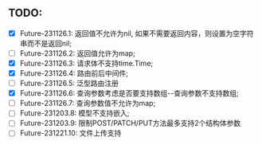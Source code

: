 
## TODO:
- [x] Future-231126.1: 返回值不允许为nil, 如果不需要返回内容，则设置为空字符串而不是返回nil;
- [ ] Future-231126.2: 返回值允许为map;
- [x] Future-231126.3: 请求体不支持time.Time;
- [x] Future-231126.4: 路由前后中间件;
- [ ] Future-231126.5: 泛型路由注册
- [x] Future-231126.6: 查询参数考虑是否要支持数组--查询参数不支持数组;
- [ ] Future-231126.7: 查询参数值不允许为map;
- [ ] Future-231203.8: 模型不支持嵌入;
- [ ] Future-231203.9: 限制POST/PATCH/PUT方法最多支持2个结构体参数
- [ ] Future-231221.10: 文件上传支持
